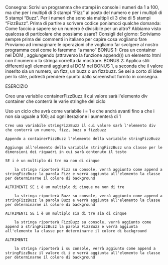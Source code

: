Consegna:
Scrivi un programma che stampi in console i numeri da 1 a 100, ma che per i multipli di 3 stampi “Fizz” al posto del numero e per i multipli di 5 stampi “Buzz”. Per i numeri che sono sia multipli di 3 che di 5 stampi “FizzBuzz”.
Prima di partire a scrivere codice poniamoci qualche domanda:
Come faccio a sapere se un numero è divisibile per un altro? Abbiamo visto qualcosa di particolare che possiamo usare?
Consigli del giorno:
Scriviamo sempre prima dei commenti in italiano per capire cosa vogliamo fare
Proviamo ad immaginare le operazioni che vogliamo far svolgere al nostro programma così come lo faremmo “a mano”
BONUS 1:
Crea un container nel DOM , aggiungendo (attraverso la funzione append()) un elemento html con il numero o la stringa corretta da mostrare.
BONUS 2:
Applica stili differenti agli elementi aggiunti al DOM nel BONUS 1, a seconda che il valore inserito sia un numero, un fizz, un buzz o un fizzbuzz. Se sei a corto di idee per lo stile, potresti prendere spunto dallo screenshot fornito in consegna.


ESERCIZIO


Creo una variabile containerFizzBuzz il cui valore sarà l'elemento div container che conterrà le varie stringhe del ciclo

Uso un ciclo che avrà come variabile i = 1 e che andrà avanti fino a che i non sia uguale a 100; ad ogni iterazione i aumenterà di 1

    Creo una variabile stringFizzBuzz il cui valore sarà l'elemento div che conterrà un numero, fizz, buzz o fizzbuzz

    Appendo a containerFizzBuzz l'elemento della variabile stringFizzBuzz

    Aggiungo all'elemento della variabile stringFizzBuzz una classe per le dimensioni dei riquadri in cui sarà contenuto il testo

    SE i è un multiplo di tre ma non di cinque

        la stringa riporterà Fizz su console, verrà aggiunto come append a stringFizzBuzz la parola Fizz e verrà aggiunta all'elemento la classe per determinarne il colore di background

    ALTRIMENTI SE i è un multiplo di cinque ma non di tre

        la stringa riporterà Buzz su console, verrà aggiunto come append a stringFizzBuzz la parola Buzz e verrà aggiunta all'elemento la classe per determinarne il colore di background

    ALTRIMENTI SE i è un multiplo sia di tre sia di cinque

        la stringa riporterà FizzBuzz su console, verrà aggiunto come append a stringFizzBuzz la parola FizzBuzz e verrà aggiunta all'elemento la classe per determinarne il colore di background

    ALTRIMENTI 

        la stringa riporterà i su console, verrà aggiunto come append a stringFizzBuzz il valore di i e verrà aggiunta all'elemento la classe per determinarne il colore di background

    

